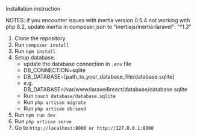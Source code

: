 Installation instruction

NOTES: if you encounter issues with inertia version 0.5.4 not working with php 8.2, update inertia in composer.json to 
"inertiajs/inertia-laravel": "^1.3"

1. Clone the repository
2. Run `composer install`
3. Run `npm install`
5. Setup database.
    - update the database connection in `.env` file
    - DB_CONNECTION=sqlite
    - DB_DATABASE=[path_to_your_database_file/database.sqlite] 
    - e.g. DB_DATABASE=/var/www/laravel8react/database/database.sqlite
    - Run `touch database/database.sqlite`
    - Run `php artisan migrate`
    - Run `php artisan db:seed`
6. Run `npm run dev`
7. Run `php artisan serve`
8. Go to `http://localhost:8000 or http://127.0.0.1:8000`


